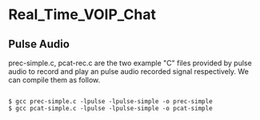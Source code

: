 # Real_Time_VOIP_Chat

## Pulse Audio

prec-simple.c, pcat-rec.c are the two example "C" files provided by pulse audio to record and play an pulse audio recorded signal respectively. We can compile them as follow.

``` console

$ gcc prec-simple.c -lpulse -lpulse-simple -o prec-simple
$ gcc pcat-simple.c -lpulse -lpulse-simple -o pcat-simple

```